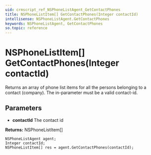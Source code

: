 ```yaml
---
uid: crmscript_ref_NSPhoneListAgent_GetContactPhones
title: NSPhoneListItem[] GetContactPhones(Integer contactId)
intellisense: NSPhoneListAgent.GetContactPhones
keywords: NSPhoneListAgent, GetContactPhones
so.topic: reference
---
```


# NSPhoneListItem[] GetContactPhones(Integer contactId)

Returns an array of phone list items for all the persons belonging to a contact (company). The in-parameter must be a valid contact-id.

## Parameters

* **contactId** The contact id

**Returns:** NSPhoneListItem[]

```crmscript
NSPhoneListAgent agent;
Integer contactId;
NSPhoneListItem[] res = agent.GetContactPhones(contactId);
```

